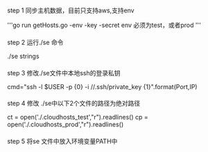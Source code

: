 ##
step 1 同步主机数据，目前只支持aws,支持env

'''go run getHosts.go -env -key -secret
env 必须为test，或者prod '''

####
step 2 运行./se 命令

./se strings

####
step 3 修改./se文件中本地ssh的登录私钥

cmd="ssh -l $USER  -p {0} -i //.ssh/private_key {1}".format(Port,IP)

####
step 4 修改 ./se中以下2个文件的路径为绝对路径

ct = open('./.cloudhosts_test',"r").readlines()
cp = open('./.cloudhosts_prod',"r").readlines()


####
step 5 将se 文件中放入环境变量PATH中

